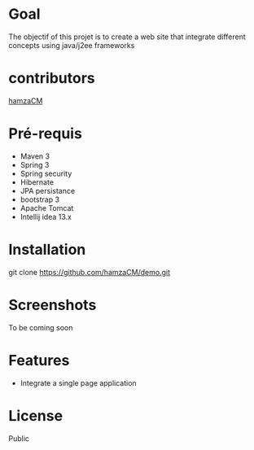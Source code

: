 Goal
===
The objectif of this projet is to create a web site that integrate different concepts using java/j2ee frameworks

contributors
===========
[hamzaCM]

Pré-requis
=========

- Maven 3
- Spring 3
- Spring security
- Hibernate
- JPA persistance
- bootstrap 3
- Apache Tomcat
- Intellij idea 13.x

Installation
=========

git clone https://github.com/hamzaCM/demo.git

Screenshots
=========
To be coming soon

Features
=======
- Integrate a single page application

License
=========
Public



[hamzaCM]:https://github.com/hamzaCM
